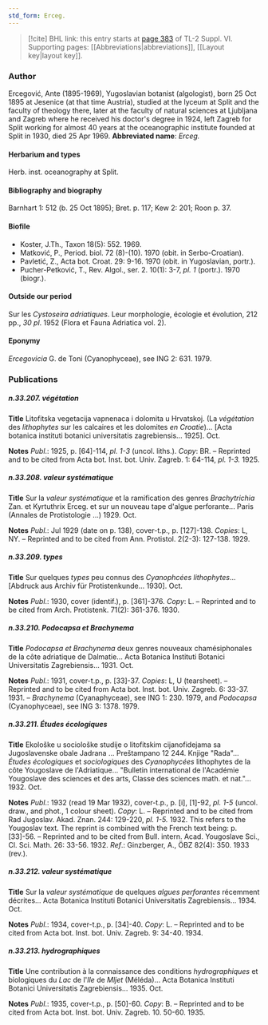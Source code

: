 ```yaml
---
std_form: Erceg.
---
```


> [!cite] BHL link: this entry starts at [page 383](https://www.biodiversitylibrary.org/page/33260371) of TL-2 Suppl. VI.
> Supporting pages: [[Abbreviations|abbreviations]], [[Layout key|layout key]].

### Author

Ercegović, Ante (1895-1969), Yugoslavian botanist (algologist), born 25 Oct 1895 at Jesenice (at that time Austria), studied at the lyceum at Split and the faculty of theology there, later at the faculty of natural sciences at Ljubljana and Zagreb where he received his doctor's degree in 1924, left Zagreb for Split working for almost 40 years at the oceanographic institute founded at Split in 1930, died 25 Apr 1969. 
**Abbreviated name**: *Erceg.*

#### Herbarium and types

Herb. inst. oceanography at Split.

#### Bibliography and biography

Barnhart 1: 512 (b. 25 Oct 1895); Bret. p. 117; Kew 2: 201; Roon p. 37.

#### Biofile

- Koster, J.Th., Taxon 18(5): 552. 1969.
- Matković, P., Period. biol. 72 (8)-(10). 1970 (obit. in Serbo-Croatian).
- Pavletić, Z., Acta bot. Croat. 29: 9-16. 1970 (obit. in Yugoslavian, portr.).
- Pucher-Petković, T., Rev. Algol., ser. 2. 10(1): 3-7, *pl. 1* (portr.). 1970 (biogr.).

#### Outside our period

Sur les *Cystoseira adriatiques*. Leur morphologie, écologie et évolution, 212 pp., *30 pl*. 1952 (Flora et Fauna Adriatica vol. 2).

#### Eponymy

*Ercegovicia* G. de Toni (Cyanophyceae), see ING 2: 631. 1979.

### Publications

##### n.33.207. végétation

**Title**
Litofitska vegetacija vapnenaca i dolomita u Hrvatskoj. (La *végétation* des *lithophytes* sur les calcaires et les dolomites *en Croatie*)... \[Acta botanica instituti botanici universitatis zagrebiensis... 1925\]. Oct.

**Notes**
*Publ*.: 1925, p. \[64\]-114, *pl. 1-3* (uncol. liths.). *Copy*: BR. – Reprinted and to be cited from Acta bot. Inst. bot. Univ. Zagreb. 1: 64-114, *pl. 1-3.* 1925.

##### n.33.208. valeur systématique

**Title**
Sur la *valeur systématique* et la ramification des genres *Brachytrichia* Zan. et Kyrtuthrix Erceg. et sur un nouveau tape d'algue perforante... Paris (Annales de Protistologie ...) 1929. Oct.

**Notes**
*Publ*.: Jul 1929 (date on p. 138), cover-t.p., p. \[127\]-138. *Copies*: L, NY. – Reprinted and to be cited from Ann. Protistol. 2(2-3): 127-138. 1929.

##### n.33.209. types

**Title**
Sur quelques *types* peu connus des *Cyanophcées lithophytes*... \[Abdruck aus Archiv für Protistenkunde... 1930\]. Oct.

**Notes**
*Publ*.: 1930, cover (identif.), p. \[361\]-376. *Copy*: L. – Reprinted and to be cited from Arch. Protistenk. 71(2): 361-376. 1930.

##### n.33.210. Podocapsa et Brachynema

**Title**
*Podocapsa et Brachynema* deux genres nouveaux chamésiphonales de la côte adriatique de Dalmatie... Acta Botanica Instituti Botanici Universitatis Zagrebiensis... 1931. Oct.

**Notes**
*Publ*.: 1931, cover-t.p., p. \[33\]-37. *Copies*: L, U (tearsheet). – Reprinted and to be cited from Acta bot. Inst. bot. Univ. Zagreb. 6: 33-37. 1931. – *Brachynema* (Cyanaphyceae), see ING 1: 230. 1979, and *Podocapsa* (Cyanophyceae), see ING 3: 1378. 1979.

##### n.33.211. Études écologiques

**Title**
Ekološke u sociološke studije o litofitskim cijanofidejama sa Jugoslavenske obale Jadrana ... Preštampano 12 244. Knjige "Rada"... *Études écologiques* et *sociologiques* des *Cyanophycées* lithophytes de la côte Yougoslave de l'Adriatique... "Bulletin international de l'Académie Yougoslave des sciences et des arts, Classe des sciences math. et nat."... 1932. Oct.

**Notes**
*Publ*.: 1932 (read 19 Mar 1932), cover-t.p., p. \[i\], \[1\]-92, *pl. 1-5* (uncol. draw., and phot., 1 colour sheet). *Copy*: L. – Reprinted and to be cited from Rad Jugoslav. Akad. Znan. 244: 129-220, *pl. 1-5.* 1932. This refers to the Yougoslav text. The reprint is combined with the French text being: p. \[33\]-56. – Reprinted and to be cited from Bull. intern. Acad. Yougoslave Sci., Cl. Sci. Math. 26: 33-56. 1932.
*Ref*.: Ginzberger, A., ÖBZ 82(4): 350. 1933 (rev.).

##### n.33.212. valeur systématique

**Title**
Sur la *valeur systématique* de quelques *algues perforantes* récemment décrites... Acta Botanica Instituti Botanici Universitatis Zagrebiensis... 1934. Oct.

**Notes**
*Publ*.: 1934, cover-t.p., p. \[34\]-40. *Copy*: L. – Reprinted and to be cited from Acta bot. Inst. bot. Univ. Zagreb. 9: 34-40. 1934.

##### n.33.213. hydrographiques

**Title**
Une contribution à la connaissance des conditions *hydrographiques* et biologiques du *Lac* de l'*Ile* de *Mljet* (Méléda)... Acta Botanica Instituti Botanici Universitatis Zagrebiensis... 1935. Oct.

**Notes**
*Publ*.: 1935, cover-t.p., p. \[50\]-60. *Copy*: B. – Reprinted and to be cited from Acta bot. Inst. bot. Univ. Zagreb. 10. 50-60. 1935.

